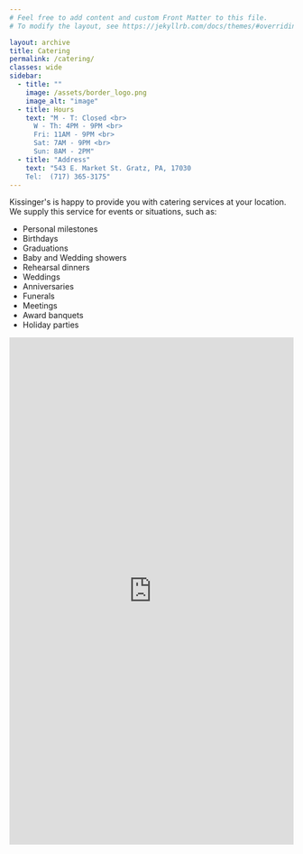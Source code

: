 ```yaml
---
# Feel free to add content and custom Front Matter to this file.
# To modify the layout, see https://jekyllrb.com/docs/themes/#overriding-theme-defaults

layout: archive
title: Catering
permalink: /catering/
classes: wide
sidebar:
  - title: ""
    image: /assets/border_logo.png
    image_alt: "image"
  - title: Hours
    text: "M - T: Closed <br>
      W - Th: 4PM - 9PM <br>
      Fri: 11AM - 9PM <br>
      Sat: 7AM - 9PM <br>
      Sun: 8AM - 2PM"
  - title: "Address"
    text: "543 E. Market St. Gratz, PA, 17030
    Tel:  (717) 365-3175"
---
```


Kissinger's is happy to provide you with catering services at your location. We supply this service for events or situations, such as:
- Personal milestones
- Birthdays
- Graduations
- Baby and Wedding showers
- Rehearsal dinners
- Weddings
- Anniversaries
- Funerals
- Meetings
- Award banquets
- Holiday parties

<iframe style="width:100%; height:900px; float:right;" src="https://docs.google.com/forms/d/e/1FAIpQLSd_4dEpBmEjpAAfpbA8no0hI9BZxcj1IJ5beHU8W0wCsp09Vw/viewform?embedded=true"  frameborder="0" marginheight="0" marginwidth="0">Loading...</iframe>
